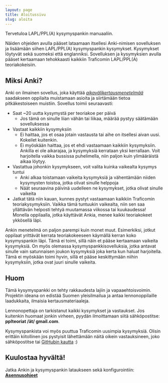```yaml
---
layout: page
title: Aloitussivu
slug: aloita
---
```


Tervetuloa LAPL/PPL(A) kysymyspankin manuaaliin.

Näiden ohjeiden avulla pääset lataamaan itsellesi Anki-nimisen sovelluksen
ja lisäämään siihen LAPL/PPL(A) kysymyspankin kysymykset.
Kysymykset löytyvät sekä suomeksi että englanniksi.
Sovelluksen ja kysymyksien avulla pääset kertaamaan tehokkaasti kaikkiin Traficomin LAPL/PPL(A) teoriakokeisiin.

## Miksi Anki?

Anki on ilmainen sovellus, joka käyttää [_aikavälikertausmenetelmää_](https://fi.wikipedia.org/wiki/Aikav%C3%A4likertaus)
saadakseen oppilaita muistamaan asioita ja siirtämään tietoa pitkäkestoiseen muistiin.
Sovellus toimii seuraavasti:
- Saat ~20 uutta kysymystä per teoriakoe per päivä
  - Jos tämä on sinulle liian vähän tai liikaa, määrää pystyy säätämään sovelluksessa
- Vastaat kaikkiin kysymyksiin
  - Ei haittaa, jos et osaa jotain vastausta tai aihe on itsellesi aivan uusi. Kokeilet kuitenkin.
  - Ei myöskään haittaa, jos et ehdi vastaamaan kaikkiin kysymyksiin.
  Ankilla ei ole aikarajaa, ja kysymyksiä kerrataan yksi kerrallaan.
  Voit harjoitella vaikka bussissa puhelimella, niin paljon kuin ylimääräistä aikaa löytyy.
- Vastattua johonkin kysymykseen, voit valita kuinka vaikealta kysymys tuntui
  - Anki alkaa toistamaan vaikeita kysymyksiä ja vähentämään niiden kysymysten toistoa, jotka olivat sinulle helppoja
  - Näät seuraavina päivinä uudelleen ne kysymykset, jotka olivat sinulle vaikeita
- Jatkat tätä niin kauan, kunnes pystyt vastaamaan kaikkiin Traficomin teoriakysymyksiin.
Vaikka tämä tuntuukin vaikealta, niin sen saa yllättävän helposti tehtyä muutamassa viikossa tai kuukaudessa!
Monella oppilaalla, jotka käyttävät Ankia, menee kaikki teoriakokeet ykkösellä läpi.

Ankin menetelmä on paljon parempi kuin monet muut.
Esimerkiksi, jotkut oppilaat yrittävät kerrata teoriakokeeseen käymällä kerran koko kysymyspankin läpi.
Tämä ei toimi, sillä näin et pääse kertaamaan vaikeita kysymyksiä.
On myös olemassa kysymyspankkisovelluksia, jotka antavat sinulle vain satunnaisen joukon kysymyksiä joka kerta kun haluat harjoitella.
Tämä ei myöskään toimi hyvin, sillä et pääse keskittymään niihin kysymyksiin, jotka ovat juuri sinulle vaikeita.

## Huom

Tämä kysymyspankki on tehty rakkaudesta lajiin ja vapaaehtoisvoimin.
Projektin ideana on edistää Suomen yleisilmailua ja antaa lennonoppilaille laadukkaita, ilmaisia kertausmateriaaleja.

Lennonopettaja on tarkistanut kaikki kysymykset ja vastaukset.
Jos kuitenkin huomaat jonkin virheen, pyydän ilmoittamaan siitä sähköpostitse: **pplteoriat /ät/ gmail.com**.

Kysymyspankista voi myös puuttua Traficomin uusimpia kysymyksiä.
Olisin erittäin kiitollinen jos pystyisit lähettämään näitä oikein vastauksineen, joko sähköpostitse tai [GitHubin kautta](https://github.com/ppl-teoriat/ppl-teoriat.github.io/issues) :)

## Kuulostaa hyvältä!

Jatka Ankin ja kysymyspankin lataukseen sekä konfigurointiin: [**Asennusohjeet**](/asenna)
